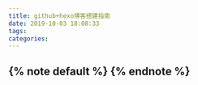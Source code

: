```yaml
---
title: github+hexo博客搭建指南
date: 2019-10-03 18:08:33
tags:
categories:
---
```

{% note default %}
{% endnote %}
---
<!--more--> 